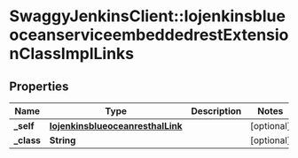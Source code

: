 # SwaggyJenkinsClient::IojenkinsblueoceanserviceembeddedrestExtensionClassImplLinks

## Properties
Name | Type | Description | Notes
------------ | ------------- | ------------- | -------------
**_self** | [**IojenkinsblueoceanresthalLink**](IojenkinsblueoceanresthalLink.md) |  | [optional] 
**_class** | **String** |  | [optional] 



